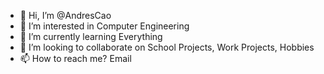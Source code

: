 - 👋 Hi, I’m @AndresCao
- 👀 I’m interested in Computer Engineering
- 🌱 I’m currently learning Everything 
- 💞️ I’m looking to collaborate on School Projects, Work Projects, Hobbies
- 📫 How to reach me? Email

<!---
AndresCao/AndresCao is a ✨ special ✨ repository because its `README.md` (this file) appears on your GitHub profile.
You can click the Preview link to take a look at your changes.
--->
